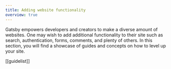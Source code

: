 ```yaml
---
title: Adding website functionality
overview: true
---
```


Gatsby empowers developers and creators to make a diverse amount of websites. One may wish to add additional functionality to their site such as search, authentication, forms, comments, and plenty of others. In this section, you will find a showcase of guides and concepts on how to level up your site.

[[guidelist]]
